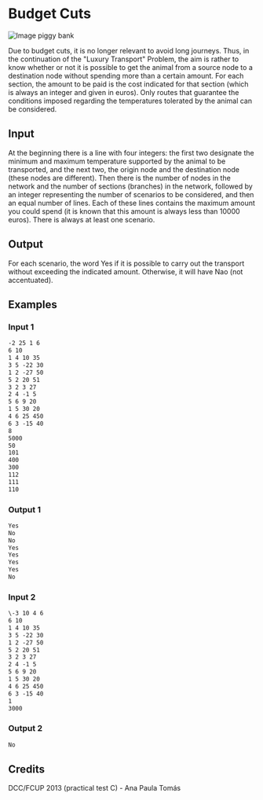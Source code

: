 Budget Cuts
==================

![Image piggy bank](./pigbox.jpg)

Due to budget cuts, it is no longer relevant to avoid long journeys. Thus, in the continuation of the "Luxury Transport" Problem, the aim is rather to know whether or not it is possible to get the animal from a source node to a destination node without spending more than a certain amount. For each section, the amount to be paid is the cost indicated for that section (which is always an integer and given in euros). Only routes that guarantee the conditions imposed regarding the temperatures tolerated by the animal can be considered.


Input
-----
  
At the beginning there is a line with four integers: the first two designate the minimum and maximum temperature supported by the animal to be transported, and the next two, the origin node and the destination node (these nodes are different). Then there is the number of nodes in the network and the number of sections (branches) in the network, followed by an integer representing the number of scenarios to be considered, and then an equal number of lines. Each of these lines contains the maximum amount you could spend (it is known that this amount is always less than 10000 euros). There is always at least one scenario.


Output
------

For each scenario, the word Yes if it is possible to carry out the transport without exceeding the indicated amount. Otherwise, it will have Nao (not accentuated).


Examples
--------

### Input 1

```txt
-2 25 1 6
6 10
1 4 10 35
3 5 -22 30
1 2 -27 50
5 2 20 51
3 2 3 27
2 4 -1 5
5 6 9 20
1 5 30 20
4 6 25 450
6 3 -15 40
8
5000
50
101
400
300
112
111
110
```

### Output 1

```txt
Yes
No
No
Yes
Yes
Yes
Yes
No
```


### Input 2

```txt
\-3 10 4 6
6 10
1 4 10 35
3 5 -22 30
1 2 -27 50
5 2 20 51
3 2 3 27
2 4 -1 5
5 6 9 20
1 5 30 20
4 6 25 450
6 3 -15 40
1
3000
```

### Output 2

```txt
No
```

  
Credits
--------

DCC/FCUP 2013 (practical test C) - Ana Paula Tomás